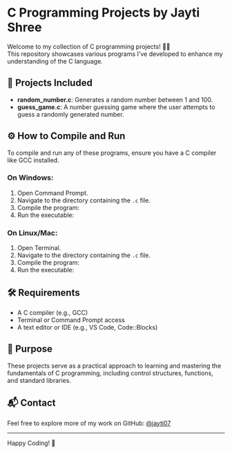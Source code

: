 # C Programming Projects by Jayti Shree

Welcome to my collection of C programming projects! 👩‍💻  
This repository showcases various programs I've developed to enhance my understanding of the C language.

## 📁 Projects Included

- **random_number.c**: Generates a random number between 1 and 100.
- **guess_game.c**: A number guessing game where the user attempts to guess a randomly generated number.

## ⚙️ How to Compile and Run

To compile and run any of these programs, ensure you have a C compiler like GCC installed.

### On Windows:

1. Open Command Prompt.
2. Navigate to the directory containing the `.c` file.
3. Compile the program:
4. Run the executable:

### On Linux/Mac:

1. Open Terminal.
2. Navigate to the directory containing the `.c` file.
3. Compile the program:
4. Run the executable:

## 🛠 Requirements

- A C compiler (e.g., GCC)
- Terminal or Command Prompt access
- A text editor or IDE (e.g., VS Code, Code::Blocks)

## 🎯 Purpose

These projects serve as a practical approach to learning and mastering the fundamentals of C programming, including control structures, functions, and standard libraries.

## 📬 Contact

Feel free to explore more of my work on GitHub: [@jayti07](https://github.com/jayti07)

---

Happy Coding! 🚀

